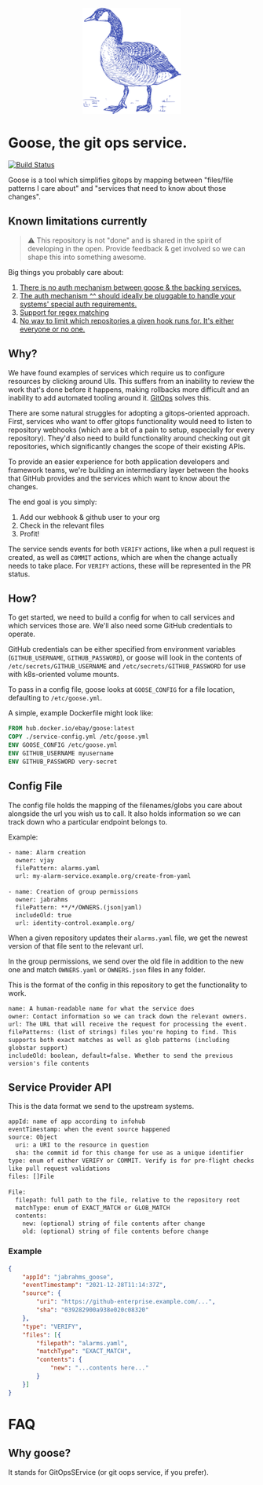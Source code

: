 <p align="center">
  <img src="./goose.png" width="200" />
</p>

# Goose, the git ops service.

[![Build Status](https://app.travis-ci.com/eBay/goose.svg?token=z1Gk7JJrpVngapauqquH&branch=main)](https://app.travis-ci.com/eBay/goose)

Goose is a tool which simplifies gitops by mapping between "files/file patterns
I care about" and "services that need to know about those changes".

## Known limitations currently

> ⚠ This repository is not "done" and is shared in the spirit of developing in
> the open. Provide feedback & get involved so we can shape this into something
> awesome.

Big things you probably care about:

1. [There is no auth mechanism between goose & the backing services.](https://github.com/eBay/goose/issues/1)
2. [The auth mechanism ^^ should ideally be pluggable to handle your systems' special auth requirements.](https://github.com/eBay/goose/issues/2)
3. [Support for regex matching](https://github.com/eBay/goose/issues/3)
4. [No way to limit which repositories a given hook runs for. It's either everyone or no one.](https://github.com/eBay/goose/issues/4)


## Why?
We have found examples of services which require us to configure resources by
clicking around UIs. This suffers from an inability to review the work that's
done before it happens, making rollbacks more difficult and an inability to add
automated tooling around it. [GitOps](https://about.gitlab.com/topics/gitops/)
solves this.

There are some natural struggles for adopting a gitops-oriented approach. First,
services who want to offer gitops functionality would need to listen to
repository webhooks (which are a bit of a pain to setup, especially for every
repository). They'd also need to build functionality around checking out git
repositories, which significantly changes the scope of their existing APIs.

To provide an easier experience for both application developers and framework
teams, we're building an intermediary layer between the hooks that GitHub
provides and the services which want to know about the changes.

The end goal is you simply:
1. Add our webhook & github user to your org
2. Check in the relevant files
3. Profit!

The service sends events for both `VERIFY` actions, like when a pull request is
created, as well as `COMMIT` actions, which are when the change actually needs
to take place. For `VERIFY` actions, these will be represented in the PR status.

## How?

To get started, we need to build a config for when to call services and which
services those are. We'll also need some GitHub credentials to operate.

GitHub credentials can be either specified from environment variables
(`GITHUB_USERNAME`, `GITHUB_PASSWORD`), or goose will look in the contents of
`/etc/secrets/GITHUB_USERNAME` and `/etc/secrets/GITHUB_PASSWORD` for use with
k8s-oriented volume mounts.

To pass in a config file, goose looks at `GOOSE_CONFIG` for a file location,
defaulting to `/etc/goose.yml`.

A simple, example Dockerfile might look like:

```dockerfile
FROM hub.docker.io/ebay/goose:latest
COPY ./service-config.yml /etc/goose.yml
ENV GOOSE_CONFIG /etc/goose.yml
ENV GITHUB_USERNAME myusername
ENV GITHUB_PASSWORD very-secret
```

## Config File

The config file holds the mapping of the filenames/globs you care about
alongside the url you wish us to call. It also holds information so we can track
down who a particular endpoint belongs to.

Example:

```
- name: Alarm creation
  owner: vjay
  filePattern: alarms.yaml
  url: my-alarm-service.example.org/create-from-yaml

- name: Creation of group permissions
  owner: jabrahms
  filePattern: **/*/OWNERS.(json|yaml)
  includeOld: true
  url: identity-control.example.org/
```

When a given repository updates their `alarms.yaml` file, we get the newest
version of that file sent to the relevant url.

In the group permissions, we send over the old file in addition to the new one
and match `OWNERS.yaml` or `OWNERS.json` files in any folder.

This is the format of the config in this repository to get the functionality to
work.

```
name: A human-readable name for what the service does
owner: Contact information so we can track down the relevant owners.
url: The URL that will receive the request for processing the event.
filePatterns: (list of strings) files you're hoping to find. This supports both exact matches as well as glob patterns (including globstar support)
includeOld: boolean, default=false. Whether to send the previous version's file contents
```

## Service Provider API

This is the data format we send to the upstream systems.

```
appId: name of app according to infohub
eventTimestamp: when the event source happened
source: Object
  uri: a URI to the resource in question
  sha: the commit id for this change for use as a unique identifier
type: enum of either VERIFY or COMMIT. Verify is for pre-flight checks like pull request validations
files: []File

File:
  filepath: full path to the file, relative to the repository root
  matchType: enum of EXACT_MATCH or GLOB_MATCH
  contents:
    new: (optional) string of file contents after change
    old: (optional) string of file contents before change
```

### Example
```json
{
    "appId": "jabrahms_goose",
    "eventTimestamp": "2021-12-28T11:14:37Z",
    "source": {
        "uri": "https://github-enterprise.example.com/...",
        "sha": "039282900a938e020c08320"
    },
    "type": "VERIFY",
    "files": [{
        "filepath": "alarms.yaml",
        "matchType": "EXACT_MATCH",
        "contents": {
            "new": "...contents here..."
        }
    }]
}
```

# FAQ

## Why goose?

It stands for GitOpsSErvice (or git oops service, if you prefer).
